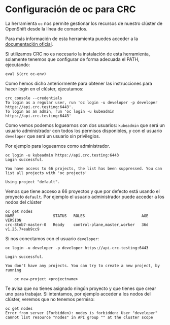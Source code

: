# Configuración de oc para CRC

La herramienta `oc` nos permite gestionar los recursos de nuestro clúster de OpenShift desde la línea de comandos.

Para más información de esta herramienta puedes acceder a la [documentación oficial](https://docs.openshift.com/container-platform/4.12/cli_reference/openshift_cli/getting-started-cli.html).

Si utilizamos CRC no es necesario la instalación de esta herramienta, solamente tenemos que configurar de forma adecuada el PATH, ejecutando:

    eval $(crc oc-env)

Como hemos dicho anteriormente para obtener las instrucciones para hacer login en el clúster, ejecutamos:

    crc console --credentials
    To login as a regular user, run 'oc login -u developer -p developer https://api.crc.testing:6443'.
    To login as an admin, run 'oc login -u kubeadmin https://api.crc.testing:6443'

Como vemos podemos loguearnos con dos usuarios: `kubeadmin` que será un usuario administrador con todos los permisos disponibles, y con el usuario `developer` que será un usuario sin privilegios.

Por ejemplo para loguearnos como administrador.
    
    oc login -u kubeadmin https://api.crc.testing:6443
    Login successful.

    You have access to 66 projects, the list has been suppressed. You can list all projects with 'oc projects'

    Using project "default".

Vemos que tiene acceso a 66 proyectos y que por defecto está usando el proyecto `default`. Por ejemplo el usuario administrador puede acceder a los nodos del clúster


    oc get nodes
    NAME                 STATUS   ROLES                         AGE   VERSION
    crc-8tnb7-master-0   Ready    control-plane,master,worker   36d   v1.25.7+eab9cc9

Si nos conectamos con el usuario `developer`:

    oc login -u developer -p developer https://api.crc.testing:6443

    Login successful.

    You don't have any projects. You can try to create a new project, by running

        oc new-project <projectname>

Te avisa que no tienes asignado ningún proyecto y que tienes que crear uno para trabajar. Si intentamos, por ejemplo acceder a los nodos del clúster, veremos que no tenemos permiso:

    oc get nodes
    Error from server (Forbidden): nodes is forbidden: User "developer" cannot list resource "nodes" in API group "" at the cluster scope

